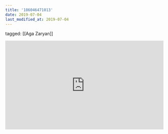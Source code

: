 ```yaml
---
title: '186046471013'
date: 2019-07-04
last_modified_at: 2019-07-04
---
```

tagged: [[Aga Zaryan]]
<iframe allow="accelerometer; autoplay; clipboard-write; encrypted-media; gyroscope; picture-in-picture" allowfullscreen="" frameborder="0" height="281" id="youtube_iframe" src="https://www.youtube.com/embed/zGw9jwMZuDA?feature=oembed&amp;enablejsapi=1&amp;origin=https://safe.txmblr.com&amp;wmode=opaque" width="500"></iframe>